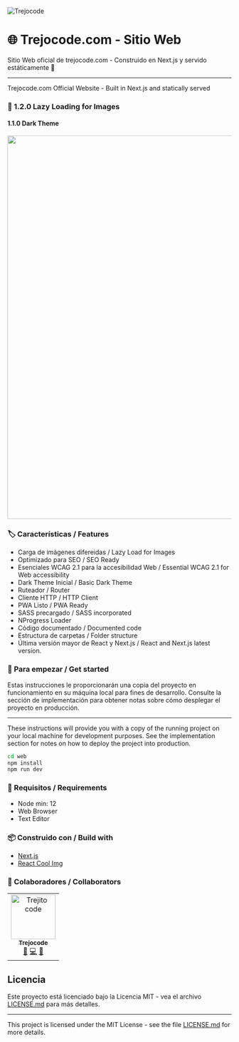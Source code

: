 
![Trejocode](https://res.cloudinary.com/trejocode/image/upload/v1586298449/Trejocode/logo_t0otlj.png)

# 🌐 Trejocode.com - Sitio Web
Sitio Web oficial de trejocode.com - Construido en Next.js y servido estáticamente 📄

---

Trejocode.com Official Website - Built in Next.js and statically served

### 🎉 1.2.0 Lazy Loading for Images

#### 1.1.0 Dark Theme
<img width="860" src="https://res.cloudinary.com/trejocode/image/upload/v1596647419/Trejocode/trejocode-dark_l8b32y.gif" />


### 🏷️ Características / Features
- Carga de imágenes difereidas / Lazy Load for Images
- Optimizado para SEO / SEO Ready
- Esenciales WCAG 2.1 para la accesibilidad Web / Essential WCAG 2.1 for Web accessibility
- Dark Theme Inicial / Basic Dark Theme
- Ruteador / Router
- Cliente HTTP / HTTP Client
- PWA Listo / PWA Ready
- SASS precargado / SASS incorporated
- NProgress Loader
- Código documentado / Documented code
- Estructura de carpetas / Folder structure
- Última versión mayor de React y Next.js / React and Next.js latest version.


### 🚀 Para empezar / Get started
Estas instrucciones le proporcionarán una copia del proyecto en funcionamiento en su máquina local para fines de desarrollo. Consulte la sección de implementación para obtener notas sobre cómo desplegar el proyecto en producción.

------------

These instructions will provide you with a copy of the running project on your local machine for development purposes. See the implementation section for notes on how to deploy the project into production.

```bash
cd web
npm install
npm run dev
```

### 📐 Requisitos / Requirements
- Node min: 12
- Web Browser
- Text Editor


### 📦 Construido con / Build with
* [Next.js](https://nextjs.org)
* [React Cool Img](https://www.npmjs.com/package/react-cool-img)


### 🤝 Colaboradores / Collaborators

<table>
  <tr>
    <td align="center"><a href="https://www.trejocode.com"><img src="https://avatars1.githubusercontent.com/u/16879799?s=460&u=eb7ea04180a48e1069862102426992cd591df9cc&v=4" width="100px;" alt="Trejito code"/><br /><sub><b>Trejocode</b></sub></a><br /><a href="https://github.com/TrejoCode/upqroo/commits?author=TrejoCode" title="Design">🎨</a> <a href="#" title="Code">💻</a> <a href="#" title="Project Management">📆</a></td>
  </tr>
</table>

## Licencia

Este proyecto está licenciado bajo la Licencia MIT - vea el archivo [LICENSE.md](LICENSE.md) para más detalles.

---

This project is licensed under the MIT License - see the file [LICENSE.md](LICENSE.md) for more details.
